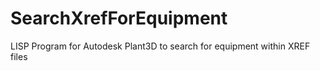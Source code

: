 # SearchXrefForEquipment
LISP Program for Autodesk Plant3D to search for equipment within XREF files
